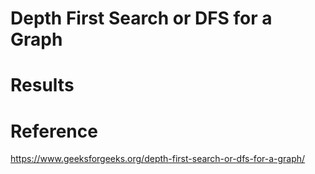 # Depth First Search or DFS for a Graph

# Results

# Reference
https://www.geeksforgeeks.org/depth-first-search-or-dfs-for-a-graph/
